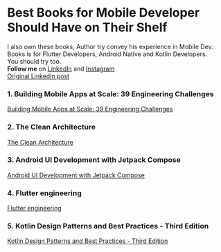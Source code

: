 # Best Books for Mobile Developer Should Have on Their Shelf

I also own these books, Author try convey his experience in Mobile Dev. </br>
Books is for Flutter Developers, Android Native and Kotlin Developers. </br>
You should try too.</br>
**Follow me** on [LinkedIn](https://linktr.ee/theshivamlko) and [Instagram](https://www.instagram.com/navokitech) </br>
[Original Linkedin post](https://www.linkedin.com/posts/theshivamlko_books-swift-crossplatform-activity-7265584192632102912-c4m1?utm_source=share&utm_medium=member_desktop) 

### 1. Building Mobile Apps at Scale: 39 Engineering Challenges
<a href="https://amzn.to/48GvC5C" target="_blank">Building Mobile Apps at Scale: 39 Engineering Challenges</a>

### 2. The Clean Architecture
<a href="https://amzn.to/3YKN0lc" target="_blank">The Clean Architecture</a>

### 3. Android UI Development with Jetpack Compose
<a href="https://amzn.to/3O3uHCM" target="_blank">Android UI Development with Jetpack Compose</a>

### 4. Flutter engineering
<a href="https://www.flutterengineering.io" target="_blank">Flutter engineering</a>

### 5. Kotlin Design Patterns and Best Practices - Third Edition
<a href="https://amzn.to/3Czx6mg" target="_blank">Kotlin Design Patterns and Best Practices - Third Edition</a>
















